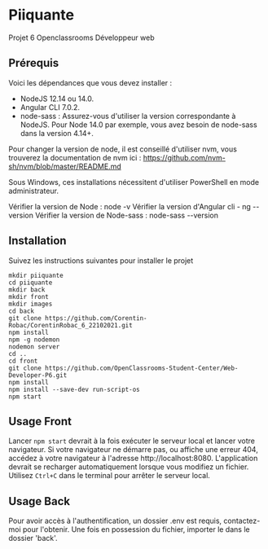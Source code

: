 # Piiquante

Projet 6 Openclassrooms Développeur web

## Prérequis 

Voici les dépendances que vous devez installer :
- NodeJS 12.14 ou 14.0.
- Angular CLI 7.0.2.
- node-sass : Assurez-vous d'utiliser la version correspondante à NodeJS. 
Pour Node 14.0 par exemple, vous avez besoin de node-sass dans la version 4.14+.

Pour changer la version de node, il est conseillé d'utiliser nvm, vous trouverez la documentation de nvm ici : https://github.com/nvm-sh/nvm/blob/master/README.md

Sous Windows, ces installations nécessitent d'utiliser PowerShell en mode administrateur.

Vérifier la version de Node : node -v
Vérifier la version d'Angular cli - ng --version
Vérifier la version de Node-sass : node-sass --version

## Installation

Suivez les instructions suivantes pour installer le projet

```
mkdir piiquante
cd piiquante
mkdir back
mkdir front
mkdir images
cd back
git clone https://github.com/Corentin-Robac/CorentinRobac_6_22102021.git
npm install
npm -g nodemon
nodemon server
cd ..
cd front
git clone https://github.com/OpenClassrooms-Student-Center/Web-Developer-P6.git
npm install
npm install --save-dev run-script-os
npm start
```

## Usage Front

Lancer `npm start` devrait à la fois exécuter le serveur local et lancer votre navigateur.
Si votre navigateur ne démarre pas, ou affiche une erreur 404, accédez à votre navigateur à l'adresse http://localhost:8080.
L'application devrait se recharger automatiquement lorsque vous modifiez un fichier.
Utilisez `Ctrl+C` dans le terminal pour arrêter le serveur local.

## Usage Back

Pour avoir accès à l'authentification, un dossier .env est requis, contactez-moi pour l'obtenir.
Une fois en possession du fichier, importer le dans le dossier 'back'.